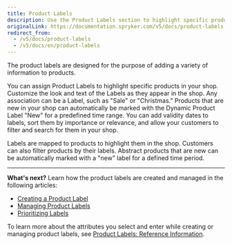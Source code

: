 ```yaml
---
title: Product Labels
description: Use the Product Labels section to highlight specific products in your online store by adding a prodcut label in the Back Office.
originalLink: https://documentation.spryker.com/v5/docs/product-labels
redirect_from:
  - /v5/docs/product-labels
  - /v5/docs/en/product-labels
---
```


The product labels are designed for the purpose of adding a variety of information to products.

You can assign Product Labels to highlight specific products in your shop. Customize the look and text of the Labels as they appear in the shop. Any association can be a Label, such as "Sale" or "Christmas." Products that are new in your shop can automatically be marked with the Dynamic Product Label "New" for a predefined time range. You can add validity dates to labels, sort them by importance or relevance, and allow your customers to filter and search for them in your shop.

Labels are mapped to products to highlight them in the shop. Customers can also filter products by their labels. Abstract products that are new can be automatically marked with a "new" label for a defined time period.
***
**What's next?**
Learn how the product labels are created and managed in the following articles:
* [Creating a Product Label](https://documentation.spryker.com/docs/en/creating-a-product-label)
* [Managing Product Labels](https://documentation.spryker.com/docs/en/managing-product-labels)
* [Prioritizing Labels](https://documentation.spryker.com/docs/en/prioritizing-labels)

To learn more about the attributes you select and enter while creating or managing product labels, see [Product Labels: Reference Information](https://documentation.spryker.com/docs/en/product-labels-reference-information).
